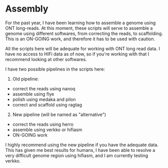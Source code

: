 # Assembly
For the past year, I have been learning how to assemble a genome using ONT long-reads. At this moment, these scripts will serve to assemble a genome using different softwares, from correcting the reads, to scaffolding. This is an ON-GOING work, and therefore it has to be used with caution. 

All the scripts here will be adequate for working with ONT long read data. I have no access to HIFi data as of now, so if you're working with that I recommend looking at other softwares. 

I have two possible pipelines in the scripts here:
1) Old pipeline:
- correct the reads using nanoq
- assemble using flye
- polish using medaka and pilon
- correct and scaffold using ragtag

2) New pipeline (will be named as "alternative")
- correct the reads using herro
- assemble using verkko or hifiasm
- ON-GOING work

I highly recommend using the new pipeline if you have the adequate data. This has given me best results for humans, I have been able to resolve a very difficult genome region using hifiasm, and I am currently testing verkko.
